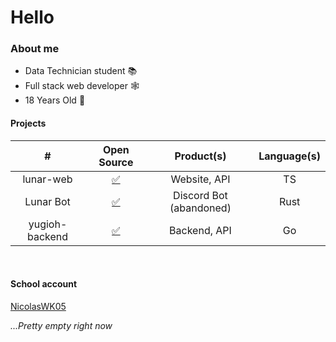 # Hello
### About me
* Data Technician student 📚
* Full stack web developer 🕸️
* 18 Years Old 👦

#### Projects
| # | Open Source | Product(s) | Language(s) |
| :----: | :-: | :----: | :----: |
| lunar-web | [✅](https://github.com/HollowHuu/lunar-web) | Website, API | TS
| Lunar Bot | [✅](https://github.com/HollowHuu/lunar-bot) | Discord Bot (abandoned) | Rust
| yugioh-backend | [✅](https://github.com/Aesir-Development/yugioh-backend) | Backend, API | Go

<br>


#### School account
[NicolasWK05](https://github.com/Aesir-Development/yugioh-backend)

 _...Pretty empty right now_
